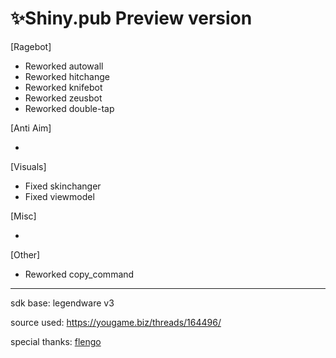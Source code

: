 # ✨Shiny.pub Preview version
 [Ragebot]

- Reworked autowall
- Reworked hitchange
- Reworked knifebot
- Reworked zeusbot
- Reworked double-tap


 [Anti Aim]
 
- 


 [Visuals]
 
 - Fixed skinchanger
 - Fixed viewmodel 

 [Misc]
 
- 


 [Other]
 
 - Reworked copy_command
 
 
 ---------------------------------
 
 sdk base: legendware v3
 
 source used: https://yougame.biz/threads/164496/
 
 special thanks:
 [flengo](https://yougame.biz/members/969909/)
 
 

